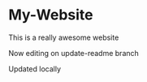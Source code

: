 # My-Website

This is a really awesome website

Now editing on update-readme branch

Updated locally

